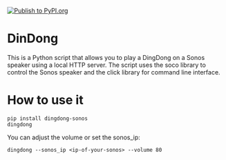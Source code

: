 [![Publish to PyPI.org](https://github.com/leokster/dingdong_sonos/actions/workflows/publish-pypi.yml/badge.svg?event=release)](https://github.com/leokster/dingdong_sonos/actions/workflows/publish-pypi.yml)

# DinDong

This is a Python script that allows you to play a DingDong on a Sonos speaker using a local HTTP server. The script uses the soco library to control the Sonos speaker and the click library for command line interface.


# How to use it

```
pip install dingdong-sonos
dingdong
```

You can adjust the volume or set the sonos_ip:
```
dingdong --sonos_ip <ip-of-your-sonos> --volume 80